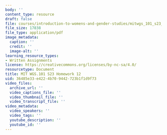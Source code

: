 ```yaml
---
body: ''
content_type: resource
draft: false
file: courses/introduction-to-womens-and-gender-studies/mitwgs_101_s23_homework12.pdf
file_size: 17838
file_type: application/pdf
image_metadata:
  caption: ''
  credit: ''
  image-alt: ''
learning_resource_types:
- Written Assignments
license: https://creativecommons.org/licenses/by-nc-sa/4.0/
resourcetype: Document
title: MIT WGS.101 S23 Homework 12
uid: 36485e33-e422-4b70-9442-723b1f1d9f73
video_files:
  archive_url: ''
  video_captions_file: ''
  video_thumbnail_file: ''
  video_transcript_file: ''
video_metadata:
  video_speakers: ''
  video_tags: ''
  youtube_description: ''
  youtube_id: ''
---
```

